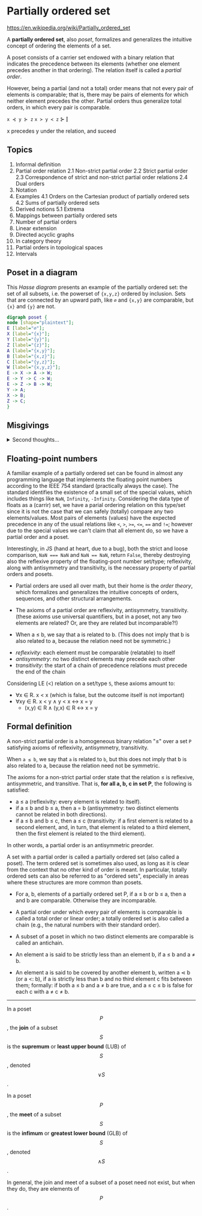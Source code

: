 # Partially ordered set

https://en.wikipedia.org/wiki/Partially_ordered_set

A **partially ordered set**, also *poset*, formalizes and generalizes the intuitive concept of ordering the elements of a set.

A poset consists of a carrier set endowed with a binary relation that indicates the precedence between its elements (whether one element precedes another in that ordering). The relation itself is called a *partial order*.

However, being a partial (and not a total) order means that not every pair of elements is comparable; that is, there may be pairs of elements for which neither element precedes the other. Partial orders thus generalize total orders, in which every pair is comparable.

`x ⊰ y ⊱ z`
`x ≻ y ≺ z`
⊱
⫿


x precedes y under the relation, and 
suceed


## Topics

  1. Informal definition
  2. Partial order relation
    2.1 Non-strict partial order
    2.2 Strict partial order
    2.3 Correspondence of strict and non-strict partial order relations
    2.4 Dual orders
  3. Notation
  4. Examples
    4.1 Orders on the Cartesian product of partially ordered sets
    4.2 Sums of partially ordered sets
  5. Derived notions
    5.1 Extrema
  6. Mappings between partially ordered sets
  7. Number of partial orders
  8. Linear extension
  9. Directed acyclic graphs
  10. In category theory
  11. Partial orders in topological spaces
  12. Intervals


## Poset in a diagram


This *Hasse diagram* presents an example of the partially ordered set: the set of all subsets, i.e. the powerset of `{x,y,z}` ordered by inclusion. Sets that are connected by an upward path, like `∅` and `{x,y}` are comparable, but `{x}` and `{y}` are not.

```dot
digraph poset {
node [shape="plaintext"];
E [label="∅"];
X [label="{x}"];
Y [label="{y}"];
Z [label="{z}"];
A [label="{x,y}"];
B [label="{x,z}"];
C [label="{y,z}"];
W [label="{x,y,z}"];
E -> X -> A -> W;
E -> Y -> C -> W;
E -> Z -> B -> W;
Y -> A;
X -> B;
Z -> C;
}
```


## Misgivings

<details><summary>Second thoughts…</summary>

However, it seems that the notion of "relatable" is different from the notion of "comparable"? I mean, if the axioms that a poset must respect… if the variables in these axioms are universally quantified (as they should be), then is it not the case that any two elements are relatable, even if they are not comparable.


Therefore, it is fine to ask whether `NaN < 3.14` because they are related by the `<` relation, i.e. `(NaN, 3.14) ∈ <`. It is just that their relation doesn't produce result that would indicate which element precedes which [!?].

Hmmm, but isn't the syntactical form of an ordered pair by itself an indicator of the precedence? If an ordered pair like `(NaN, 3.14)` belong to the `<` relation, then it doesn't merely say that these two elements are related, but that the element in the first position precedes the second one, in that relation - the positions within the ordered pair specifies precedence in the relation. And here, it says that `NaN < 3.14` i.e. `NaN` preceds `3.14` in this relation, which is an order… that… orders the elements, no?

Either not all elements are involved in the relation, or, errr… maybe these ordering relations have an additional capability that they can evaluate any two elements, which means relating them, which means putting them into an ordered pair and containing that pair - making it a member of self (elements of any relation are ordered pairs; a relation contains ordered pairs and the first component of a pair is R-related to the second one)..but only temporarily!

for if it turns out they are relatablebut incomparable, the relation membership expires, the pair gets kicked out out of the relation, which means those two particular elements are not even related. 

For if NaN were related to 3.14, the order pair (NaN, 4.14) would be a member of the relation; both are members of the "Float" type. And axioms use ∀.


placing them in an ordered pair to containg them as an elements and indicate the ordering for those elements that are comparable, retroactively demoting incompatible pairs as own elements (i.e. ordered pair as an element of the/any relation).

</details>


## Floating-point numbers

A familiar example of a partially ordered set can be found in almost any programming language that implements the floating point numbers according to the IEEE 754 standard (practically always the case). The standard identifies the existence of a small set of the special values, which includes things like `NaN`, `Infinity`, `-Infinity`. Considering the data type of floats as a (carrir) set, we have a parial ordering relation on this type/set since it is not the case that we can safely (totally) compare any two elements/values. Most pairs of elements (values) have the expected precedence in any of the usual relations like `<`, `>`, `>=`, `<=`, `==` and `!=`; however due to the special values we can't claim that all element do, so we have a partial order and a poset. 

Interestingly, in JS (hand at heart, due to a bug), both the strict and loose comparison, `NaN === NaN` and `NaN == NaN`, return `False`, thereby destroying also the reflexive property of the floating-pont number set/type; reflexivity, along with antisymmetry and transitivity, is the necessary property of partial orders and posets.


* Partial orders are used all over math, but their home is the *order theory*, which formalizes and generalizes the intuitive concepts of orders, sequences, and other structural arrangements.

* The axioms of a partial order are reflexivity, antisymmetry, transitivity. (these axioms use universal quantifiers, but in a poset, not any two elements are related? Or, are they are related but incomparable?!)

* When a ≤ b, we say that a is related to b. (This does not imply that b is also related to a, because the relation need not be symmetric.)




- *reflexivity*: each element must be comparable (relatable) to itself
- *antisymmetry*: no two distinct elements may precede each other
- *transitivity*: the start of a chain of precedence relations must precede the end of the chain


Considering LE (<) relation on a set/type `S`, these axioms amount to:
* ∀x ∈ R. x < x (which is false, but the outcome itself is not important)
* ∀xy ∈ R. x < y ∧ y < x <-> x = y
  - (x,y) ∈ R ∧ (y,x) ∈ R <-> x = y



## Formal definition

A non-strict partial order is a homogeneous binary relation "≤" over a set `P` satisfying axioms of reflexivity, antisymmetry, transitivity.

When `a ≤ b`, we say that `a` is related to `b`, but this does not imply that b is also related to a, because the relation need not be symmetric.

The axioms for a non-strict partial order state that the relation ≤ is reflexive, antisymmetric, and transitive. That is, **for all a, b, c in set P**, the following is satisfied:

* a ≤ a (reflexivity: every element is related to itself).
* if a ≤ b and b ≤ a, then a = b (antisymmetry: two distinct elements cannot be related in both directions).
* if a ≤ b and b ≤ c, then a ≤ c (transitivity: if a first element is related to a second element, and, in turn, that element is related to a third element, then the first element is related to the third element).

In other words, a partial order is an antisymmetric preorder.

A set with a partial order is called a partially ordered set (also called a poset). The term ordered set is sometimes also used, as long as it is clear from the context that no other kind of order is meant. In particular, totally ordered sets can also be referred to as "ordered sets", especially in areas where these structures are more common than posets.

* For a, b, elements of a partially ordered set P, if a ≤ b or b ≤ a, then a and b are comparable. Otherwise they are incomparable.

* A partial order under which every pair of elements is comparable is called a total order or linear order; a totally ordered set is also called a chain (e.g., the natural numbers with their standard order).

* A subset of a poset in which no two distinct elements are comparable is called an antichain.

* An element a is said to be strictly less than an element b, if a ≤ b and a ≠ b.

* An element a is said to be covered by another element b, written a ⋖ b (or a <: b), if a is strictly less than b and no third element c fits between them; formally: if both a ≤ b and a ≠ b are true, and a ≤ c ≤ b is false for each c with a ≠ c ≠ b.


---

In a poset $$P$$, the **join** of a subset $$S$$ is the **supremum** or **least upper bound** (LUB) of $$S$$, denoted $$\lor S$$.

In a poset $$P$$, the **meet** of a subset $$S$$ is the **infimum** or **greatest lower bound** (GLB) of $$S$$, denoted $$\land S$$.

In general, the join and meet of a subset of a poset need not exist, but when they do, they are elements of $$P$$.
